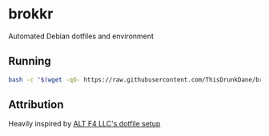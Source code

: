 # brokkr
Automated Debian dotfiles and environment

## Running

```bash
bash -c "$(wget -qO- https://raw.githubusercontent.com/ThisDrunkDane/brokkr/main/bin/brokkr) -K"
```

## Attribution

Heavily inspired by [ALT F4 LLC's dotfile setup](https://github.com/ALT-F4-LLC/dotfiles)
